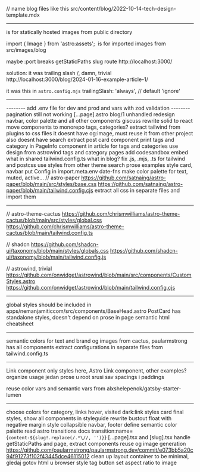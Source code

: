 // name blog files like this
src/content/blog/2022-10-14-tech-design-template.mdx

---

<Picture /> is for statically hosted images from public directory

import { Image } from 'astro:assets';
<Image /> is for imported images from src/images/blog

maybe :port breaks getStaticPaths slug route
http://localhost:3000/

solution:
it was trailing slash /, damn, trivial
http://localhost:3000/blog/2024-01-16-example-article-1/

it was this in `astro.config.mjs`
trailingSlash: 'always', // default 'ignore'

---

-------- add .env file for dev and prod and vars with zod validation
-------- pagination still not working [...page].astro blog/1 unhandled
redesign navbar, color palette and all other components
giscuss
rewrite solid to react
move components to monorepo
tags, categories?
extract tailwind from plugins to css files
it doesnt have og:image, must reuse it from other project
also doesnt have search
extract post card component
print tags and category in PageInfo component in article
for tags and categories use design from astrowind
tags and category pages
add codesandbox embed
what in shared tailwind.config.ts what in blog? fix .js, .mjs, .ts for tailwind and postcss
use styles from other theme
search prose examples
style card, navbar
put Config in import.meta.env
date-fns
make color palette for text, muted, active...
// astro-paper
https://github.com/satnaing/astro-paper/blob/main/src/styles/base.css
https://github.com/satnaing/astro-paper/blob/main/tailwind.config.cjs
extract all css in separate files and import them

---

// astro-theme-cactus
https://github.com/chrismwilliams/astro-theme-cactus/blob/main/src/styles/global.css
https://github.com/chrismwilliams/astro-theme-cactus/blob/main/tailwind.config.ts

// shadcn
https://github.com/shadcn-ui/taxonomy/blob/main/styles/globals.css
https://github.com/shadcn-ui/taxonomy/blob/main/tailwind.config.js

// astrowind, trivial
https://github.com/onwidget/astrowind/blob/main/src/components/CustomStyles.astro
https://github.com/onwidget/astrowind/blob/main/tailwind.config.cjs

---

global styles should be included in apps/nemanjamiticcom/src/components/BaseHead.astro
PostCard has standalone styles, doesn't depend on prose in page
semantic html cheatsheet

---

semantic colors for text and brand
og images from cactus, paularmstrong has all components
extract configurations in separate files from tailwind.config.ts

---

Link component only styles here, Astro Link component, other examples?
organize <Prose /> usage
jedan prose u root srusi sav spacings i paddings

reuse color vars and semantic vars from alxshelepenok/gatsby-starter-lumen

---

choose colors for category, links hover, visited
dark:link styles
card final styles, show all components in styleguide
rewrite bustout float with negative margin
style collapsible navbar, footer
define semantic color palette
read astro transitions docs transition:name={`content-${slug!.replace(/.*\//, '')}`}
[...page].tsx and [slug].tsx handle getStaticPaths and page, extract components
reuse og image generation https://github.com/paularmstrong/paularmstrong.dev/commit/e073bb5a20c94f91273f102f43445dce46115012
clean up layout container to be minimal, gledaj gotov html u browser
style tag button
set aspect ratio to image
